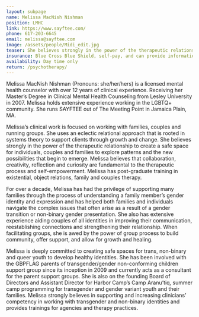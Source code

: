 ```yaml
---
layout: subpage
name: Melissa MacNish Nishman
position: LMHC
link: https://www.sayftee.com/
phone: 617-203-6645
email: melissa@sayftee.com
image: /assets/people/Midi_edit.jpg
teaser: She believes strongly in the power of the therapeutic relationship to create a safe space for individuals, couples and families to explore patterns and the new possibilities that begin to emerge.
insurance: Blue Cross Blue Shield, self-pay, and can provide information you would need to submit if you have out of network benefits with other insurances.  
availability: Day time only
return: /psychotherapy/
---
```


Melissa MacNish Nishman (Pronouns: she/her/hers) is a licensed mental health counselor with over 12 years of clinical experience.  Receiving her Master’s Degree in Clinical Mental Health Counseling from Lesley University in 2007.  Melissa holds extensive experience working in the LGBTQ+ community. She runs SAYFTEE out of The Meeting Point in Jamaica Plain, MA.

Melissa’s clinical work is focused on working with families, couples and running groups.  She uses an eclectic relational approach that is rooted in systems theory to support clients through growth and change. She believes strongly in the power of the therapeutic relationship to create a safe space for individuals, couples and families to explore patterns and the new possibilities that begin to emerge. Melissa believes that collaboration, creativity, reflection and curiosity are fundamental to the therapeutic process and self-empowerment. Melissa has post-graduate training in existential, object relations, family and couples therapy.

For over a decade, Melissa has had the privilege of supporting many families through the process of understanding a family member’s gender identity and expression and has helped both families and individuals navigate the complex issues that often arise as a result of a gender transition or non-binary gender presentation.  She also has extensive experience aiding couples of all identities in improving their communication, reestablishing connections and strengthening their relationship.  When facilitating groups, she is awed by the power of group process to build community, offer support, and allow for growth and healing.

Melissa is deeply committed to creating safe spaces for trans, non-binary and queer youth to develop healthy identities. She has been involved with the GBPFLAG parents of transgender/gender non-conforming children support group since its inception in 2009 and currently acts as a consultant for the parent support groups.  She is also on the founding Board of Directors and Assistant Director for Harbor Camp’s Camp Aranu’tiq, summer camp programming for transgender and gender variant youth and their families. Melissa strongly believes in supporting and increasing clinicians’ competency in working with transgender and non-binary identities and provides trainings for agencies and therapy practices.  


